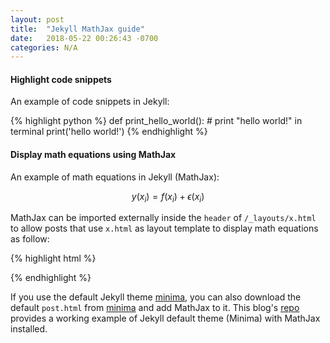 ```yaml
---
layout: post
title:  "Jekyll MathJax guide"
date:   2018-05-22 00:26:43 -0700
categories: N/A
---
```


#### __Highlight code snippets__

An example of code snippets in Jekyll:

{% highlight python %}
def print_hello_world(): 
    # print "hello world!" in terminal
    print('hello world!')
{% endhighlight %}


#### __Display math equations using MathJax__

An example of math equations in Jekyll (MathJax):

$$
  y(x_i) = f(x_i) + \epsilon(x_i)
$$

MathJax can be imported externally inside the `header` of `/_layouts/x.html` to allow posts that use `x.html` as layout template to display math
equations as follow:

{% highlight html %}
<script type="text/x-mathjax-config">
    MathJax.Hub.Config({
        jax: ["input/TeX","output/HTML-CSS"],
        displayAlign: "left",
        displayIndent: "5em"
    });
</script>
<script 
    src="https://cdnjs.cloudflare.com/ajax/libs/mathjax/2.7.0/MathJax.js" 
    type="text/javascript">
</script>
{% endhighlight %}

If you use the default Jekyll theme [minima], 
you can also download the default `post.html` from [minima] and add MathJax to it.
This blog's [repo] provides a working example of Jekyll default theme (Minima) with MathJax installed.


[minima]: https://github.com/jekyll/minima
[repo]: https://github.com/sudongqi/sudongqi.github.io